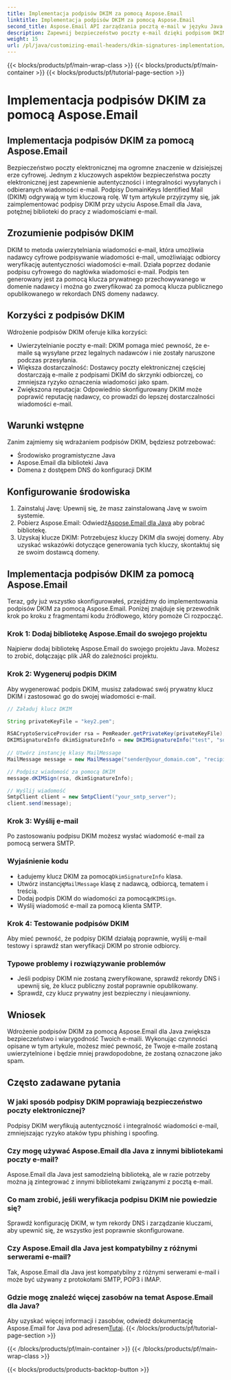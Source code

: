 ```yaml
---
title: Implementacja podpisów DKIM za pomocą Aspose.Email
linktitle: Implementacja podpisów DKIM za pomocą Aspose.Email
second_title: Aspose.Email API zarządzania pocztą e-mail w języku Java
description: Zapewnij bezpieczeństwo poczty e-mail dzięki podpisom DKIM za pomocą Aspose.Email dla Java. Przewodnik krok po kroku i kod implementacji DKIM.
weight: 15
url: /pl/java/customizing-email-headers/dkim-signatures-implementation/
---
```


{{< blocks/products/pf/main-wrap-class >}}
{{< blocks/products/pf/main-container >}}
{{< blocks/products/pf/tutorial-page-section >}}

# Implementacja podpisów DKIM za pomocą Aspose.Email


## Implementacja podpisów DKIM za pomocą Aspose.Email

Bezpieczeństwo poczty elektronicznej ma ogromne znaczenie w dzisiejszej erze cyfrowej. Jednym z kluczowych aspektów bezpieczeństwa poczty elektronicznej jest zapewnienie autentyczności i integralności wysyłanych i odbieranych wiadomości e-mail. Podpisy DomainKeys Identified Mail (DKIM) odgrywają w tym kluczową rolę. W tym artykule przyjrzymy się, jak zaimplementować podpisy DKIM przy użyciu Aspose.Email dla Java, potężnej biblioteki do pracy z wiadomościami e-mail.

## Zrozumienie podpisów DKIM

DKIM to metoda uwierzytelniania wiadomości e-mail, która umożliwia nadawcy cyfrowe podpisywanie wiadomości e-mail, umożliwiając odbiorcy weryfikację autentyczności wiadomości e-mail. Działa poprzez dodanie podpisu cyfrowego do nagłówka wiadomości e-mail. Podpis ten generowany jest za pomocą klucza prywatnego przechowywanego w domenie nadawcy i można go zweryfikować za pomocą klucza publicznego opublikowanego w rekordach DNS domeny nadawcy.

## Korzyści z podpisów DKIM

Wdrożenie podpisów DKIM oferuje kilka korzyści:
- Uwierzytelnianie poczty e-mail: DKIM pomaga mieć pewność, że e-maile są wysyłane przez legalnych nadawców i nie zostały naruszone podczas przesyłania.
- Większa dostarczalność: Dostawcy poczty elektronicznej częściej dostarczają e-maile z podpisami DKIM do skrzynki odbiorczej, co zmniejsza ryzyko oznaczenia wiadomości jako spam.
- Zwiększona reputacja: Odpowiednio skonfigurowany DKIM może poprawić reputację nadawcy, co prowadzi do lepszej dostarczalności wiadomości e-mail.

## Warunki wstępne

Zanim zajmiemy się wdrażaniem podpisów DKIM, będziesz potrzebować:
- Środowisko programistyczne Java
- Aspose.Email dla biblioteki Java
- Domena z dostępem DNS do konfiguracji DKIM

## Konfigurowanie środowiska

1. Zainstaluj Javę: Upewnij się, że masz zainstalowaną Javę w swoim systemie.
2.  Pobierz Aspose.Email: Odwiedź[Aspose.Email dla Java](https://products.aspose.com/email/java/) aby pobrać bibliotekę.
3. Uzyskaj klucze DKIM: Potrzebujesz kluczy DKIM dla swojej domeny. Aby uzyskać wskazówki dotyczące generowania tych kluczy, skontaktuj się ze swoim dostawcą domeny.

## Implementacja podpisów DKIM za pomocą Aspose.Email

Teraz, gdy już wszystko skonfigurowałeś, przejdźmy do implementowania podpisów DKIM za pomocą Aspose.Email. Poniżej znajduje się przewodnik krok po kroku z fragmentami kodu źródłowego, który pomoże Ci rozpocząć.

### Krok 1: Dodaj bibliotekę Aspose.Email do swojego projektu

Najpierw dodaj bibliotekę Aspose.Email do swojego projektu Java. Możesz to zrobić, dołączając plik JAR do zależności projektu.

### Krok 2: Wygeneruj podpis DKIM

Aby wygenerować podpis DKIM, musisz załadować swój prywatny klucz DKIM i zastosować go do swojej wiadomości e-mail.

```java
// Załaduj klucz DKIM

String privateKeyFile = "key2.pem";

RSACryptoServiceProvider rsa = PemReader.getPrivateKey(privateKeyFile);
DKIMSignatureInfo dkimSignatureInfo = new DKIMSignatureInfo("test", "some_email.com");
 
// Utwórz instancję klasy MailMessage
MailMessage message = new MailMessage("sender@your_domain.com", "recipient@recipient_domain.com", "Subject", "Body");

// Podpisz wiadomość za pomocą DKIM
message.dKIMSign(rsa, dkimSignatureInfo);

// Wyślij wiadomość
SmtpClient client = new SmtpClient("your_smtp_server");
client.send(message);
```

### Krok 3: Wyślij e-mail

Po zastosowaniu podpisu DKIM możesz wysłać wiadomość e-mail za pomocą serwera SMTP.

### Wyjaśnienie kodu

-  Ładujemy klucz DKIM za pomocą`DkimSignatureInfo` klasa.
-  Utwórz instancję`MailMessage` klasę z nadawcą, odbiorcą, tematem i treścią.
-  Dodaj podpis DKIM do wiadomości za pomocą`dKIMSign`.
- Wyślij wiadomość e-mail za pomocą klienta SMTP.

### Krok 4: Testowanie podpisów DKIM

Aby mieć pewność, że podpisy DKIM działają poprawnie, wyślij e-mail testowy i sprawdź stan weryfikacji DKIM po stronie odbiorcy.

### Typowe problemy i rozwiązywanie problemów

- Jeśli podpisy DKIM nie zostaną zweryfikowane, sprawdź rekordy DNS i upewnij się, że klucz publiczny został poprawnie opublikowany.
- Sprawdź, czy klucz prywatny jest bezpieczny i nieujawniony.

## Wniosek

Wdrożenie podpisów DKIM za pomocą Aspose.Email dla Java zwiększa bezpieczeństwo i wiarygodność Twoich e-maili. Wykonując czynności opisane w tym artykule, możesz mieć pewność, że Twoje e-maile zostaną uwierzytelnione i będzie mniej prawdopodobne, że zostaną oznaczone jako spam.

## Często zadawane pytania

### W jaki sposób podpisy DKIM poprawiają bezpieczeństwo poczty elektronicznej?

Podpisy DKIM weryfikują autentyczność i integralność wiadomości e-mail, zmniejszając ryzyko ataków typu phishing i spoofing.

### Czy mogę używać Aspose.Email dla Java z innymi bibliotekami poczty e-mail?

Aspose.Email dla Java jest samodzielną biblioteką, ale w razie potrzeby można ją zintegrować z innymi bibliotekami związanymi z pocztą e-mail.

### Co mam zrobić, jeśli weryfikacja podpisu DKIM nie powiedzie się?

Sprawdź konfigurację DKIM, w tym rekordy DNS i zarządzanie kluczami, aby upewnić się, że wszystko jest poprawnie skonfigurowane.

### Czy Aspose.Email dla Java jest kompatybilny z różnymi serwerami e-mail?

Tak, Aspose.Email dla Java jest kompatybilny z różnymi serwerami e-mail i może być używany z protokołami SMTP, POP3 i IMAP.

### Gdzie mogę znaleźć więcej zasobów na temat Aspose.Email dla Java?

Aby uzyskać więcej informacji i zasobów, odwiedź dokumentację Aspose.Email for Java pod adresem[Tutaj](https://reference.aspose.com/email/java/).
{{< /blocks/products/pf/tutorial-page-section >}}

{{< /blocks/products/pf/main-container >}}
{{< /blocks/products/pf/main-wrap-class >}}

{{< blocks/products/products-backtop-button >}}
